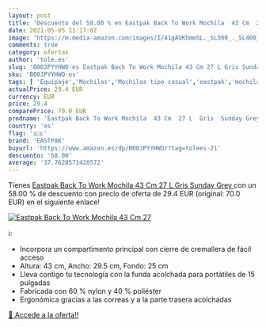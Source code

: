 ```yaml
---
layout: post
title: 'Descuento del 58.00 % en Eastpak Back To Work Mochila  43 Cm  27 '
date: 2021-05-05 11:17:02
image: 'https://m.media-amazon.com/images/I/41gAUKhmmSL._SL500_._SL400_.jpg'
comments: true
category: ofertas
author: 'tole.es'
slug: 'B00JPYYHWO-es Eastpak Back To Work Mochila 43 Cm 27 L Gris Sunday Grey'
sku: 'B00JPYYHWO-es'
tags: [ 'Equipaje','Mochilas','Mochilas tipo casual','eastpak','mochila', ]
actualPrice: 29.4 EUR
currency: EUR
price: 29.4
comparePrice: 70.0 EUR
prodname: 'Eastpak Back To Work Mochila  43 Cm  27 L  Gris  Sunday Grey '
country: 'es'
flag: '🇪🇸'
brand: 'EASTPAK'
buyurl: 'https://www.amazon.es/dp/B00JPYYHWO/?tag=tolees-21'
descuento: '58.00'
average: '37.7628571428572'
---
```


Tienes [Eastpak Back To Work Mochila  43 Cm  27 L  Gris  Sunday Grey ](https://www.amazon.es/dp/B00JPYYHWO/?tag=tolees-21) con un 58.00 % de descuento con precio de oferta de 29.4 EUR (original: 70.0 EUR) en el siguiente enlace!

[![Eastpak Back To Work Mochila  43 Cm  27 ](https://m.media-amazon.com/images/I/41gAUKhmmSL._SL500_._SL400_.jpg)](https://www.amazon.es/dp/B00JPYYHWO/?tag=tolees-21)

ℹ️:

- Incorpora un compartimento principal con cierre de cremallera de fácil acceso
- Altura: 43 cm, Ancho: 29.5 cm, Fondo: 25 cm
- Lleva contigo tu tecnología con la funda acolchada para portátiles de 15 pulgadas
- Fabricada con 60 % nylon y 40 % poliéster
- Ergonómica gracias a las correas y a la parte trasera acolchadas

[🛒 Accede a la oferta!!](https://www.amazon.es/dp/B00JPYYHWO/?tag=tolees-21)
